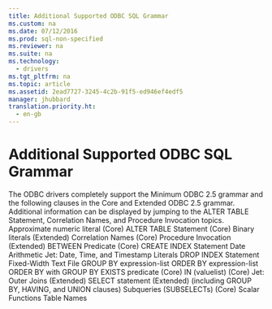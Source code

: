```yaml
---
title: Additional Supported ODBC SQL Grammar
ms.custom: na
ms.date: 07/12/2016
ms.prod: sql-non-specified
ms.reviewer: na
ms.suite: na
ms.technology: 
  - drivers
ms.tgt_pltfrm: na
ms.topic: article
ms.assetid: 2ead7727-3245-4c2b-91f5-ed946ef4edf5
manager: jhubbard
translation.priority.ht: 
  - en-gb
---
```

# Additional Supported ODBC SQL Grammar
<?xml version="1.0" encoding="utf-8"?>
<developerConceptualDocument xmlns="http://ddue.schemas.microsoft.com/authoring/2003/5" xmlns:xlink="http://www.w3.org/1999/xlink" xmlns:xsi="http://www.w3.org/2001/XMLSchema-instance" xsi:schemaLocation="http://ddue.schemas.microsoft.com/authoring/2003/5 http://dduestorage.blob.core.windows.net/ddueschema/developer.xsd">
  <introduction>
    <para>The ODBC drivers completely support the Minimum ODBC 2.5 grammar and the following clauses in the Core and Extended ODBC 2.5 grammar. Additional information can be displayed by jumping to the <legacyLink xlink:href="9cfa6ea3-7e33-46c7-99fd-3c717fbcc4e6">ALTER TABLE Statement</legacyLink>, <legacyLink xlink:href="76c36c6f-f8e1-4ece-a77b-611dde3bdd8a">Correlation Names</legacyLink>, and <legacyLink xlink:href="b9ff2c3a-2003-4832-adbe-08dd0f5ad948">Procedure Invocation</legacyLink> topics.

</para>
  </introduction>
  <section>
    <content>
      <list class="bullet">
        <listItem>
          <para>Approximate numeric literal (Core)</para>
        </listItem>
        <listItem>
          <para>
            <legacyLink xlink:href="9cfa6ea3-7e33-46c7-99fd-3c717fbcc4e6">ALTER TABLE Statement</legacyLink> (Core)</para>
        </listItem>
        <listItem>
          <para>Binary literals (Extended)</para>
        </listItem>
        <listItem>
          <para>
            <legacyLink xlink:href="76c36c6f-f8e1-4ece-a77b-611dde3bdd8a">Correlation Names</legacyLink> (Core)</para>
        </listItem>
        <listItem>
          <para>
            <legacyLink xlink:href="b9ff2c3a-2003-4832-adbe-08dd0f5ad948">Procedure Invocation</legacyLink> (Extended)</para>
        </listItem>
        <listItem>
          <para>
            <legacyLink xlink:href="0cc7464b-d788-4720-98d8-411e1169185f">BETWEEN Predicate</legacyLink> (Core)</para>
        </listItem>
        <listItem>
          <para>
            <legacyLink xlink:href="69438247-eef3-44c5-bef2-acef4e146f41">CREATE INDEX Statement</legacyLink>
          </para>
        </listItem>
        <listItem>
          <para>
            <legacyLink xlink:href="538b274a-822e-4126-993e-7d9a92c6a7d9">Date Arithmetic</legacyLink>
          </para>
        </listItem>
        <listItem>
          <para>
            <legacyLink xlink:href="37db1ae1-ca4e-4cd8-9b47-7f1a38e7fcad">Jet: Date, Time, and Timestamp Literals</legacyLink>
          </para>
        </listItem>
        <listItem>
          <para>
            <legacyLink xlink:href="cd0ff767-9254-413b-bd1a-bed26c6774f5">DROP INDEX Statement</legacyLink>
          </para>
        </listItem>
        <listItem>
          <para>
            <legacyLink xlink:href="589e3240-a1a9-47ed-a559-abbf6d5ea9a3">Fixed-Width Text File</legacyLink>
          </para>
        </listItem>
        <listItem>
          <para>
            <legacyLink xlink:href="1d203f69-ec46-457f-8d07-b22d282b6bf1">GROUP BY expression-list</legacyLink>
          </para>
        </listItem>
        <listItem>
          <para>
            <legacyLink xlink:href="5ef88186-a99f-4e2c-a3f3-98a42d4f03a5">ORDER BY expression-list</legacyLink>
          </para>
        </listItem>
        <listItem>
          <para>
            <legacyLink xlink:href="eafcc668-9244-4e1e-a857-d9bd2585ed0c">ORDER BY with GROUP BY</legacyLink>
          </para>
        </listItem>
        <listItem>
          <para>EXISTS predicate (Core)</para>
        </listItem>
        <listItem>
          <para>IN (<legacyItalic>valuelist</legacyItalic>) (Core)</para>
        </listItem>
        <listItem>
          <para>
            <legacyLink xlink:href="02e0394e-ddd7-47ae-9180-b4d8a3b648ef">Jet: Outer Joins</legacyLink> (Extended)</para>
        </listItem>
        <listItem>
          <para>SELECT statement (Extended) (including GROUP BY, HAVING, and UNION clauses)</para>
        </listItem>
        <listItem>
          <para>Subqueries (SUBSELECTs) (Core)</para>
        </listItem>
        <listItem>
          <para>
            <legacyLink xlink:href="18e1e0c1-b43f-44d9-b310-7d9e1d499e8b">Scalar Functions</legacyLink>
          </para>
        </listItem>
        <listItem>
          <para>
            <legacyLink xlink:href="f7a5cb0a-3be7-4f46-82f9-64ffdbceaa9b">Table Names</legacyLink>
          </para>
        </listItem>
      </list>
    </content>
  </section>
  <relatedTopics />
</developerConceptualDocument>